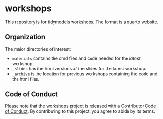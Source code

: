 # workshops

This repository is for tidymodels workshops. The format is a quarto website.

## Organization

The major directories of interest:

-   `materials` contains the cmd files and code needed for the *latest* workshop.
-   `_slides` has the html versions of the slides for the latest workshop.
-   `_archive` is the location for previous workshops containing the code and the html files.

## Code of Conduct

Please note that the workshops project is released with a [Contributor Code of Conduct](https://contributor-covenant.org/version/2/1/CODE_OF_CONDUCT.html). By contributing to this project, you agree to abide by its terms.
